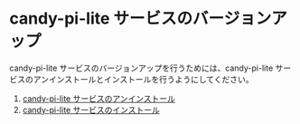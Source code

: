# candy-pi-lite サービスのバージョンアップ

candy-pi-lite サービスのバージョンアップを行うためには、candy-pi-lite サービスのアンインストールとインストールを行うようにしてください。

1. [candy-pi-lite サービスのアンインストール](/uninstallation/candy-pi-lite-service.md)
1. [candy-pi-lite サービスのインストール](/setup/terminal.md)
